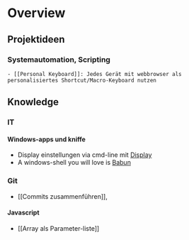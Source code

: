 # Overview

## Projektideen

### Systemautomation, Scripting
    - [[Personal Keyboard]]: Jedes Gerät mit webbrowser als personalisiertes Shortcut/Macro-Keyboard nutzen


## Knowledge

### IT

#### Windows-apps und kniffe
- Display einstellungen via cmd-line mit [Display](http://noeld.com/programs.asp#Display)
- A windows-shell you will love is [Babun](http://babun.github.io/)

### Git
- [[Commits zusammenführen]],
#### Javascript
- [[Array als Parameter-liste]]